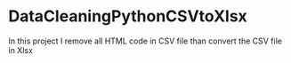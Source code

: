 # DataCleaningPythonCSVtoXlsx
In this project I remove all HTML code in CSV file than convert the CSV file in Xlsx
